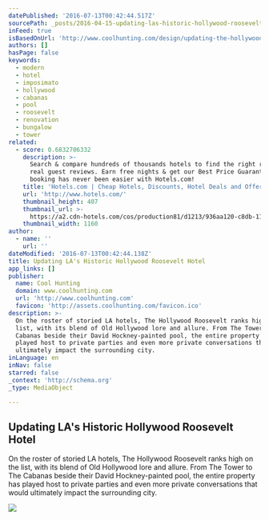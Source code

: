 ```yaml
---
datePublished: '2016-07-13T00:42:44.517Z'
sourcePath: _posts/2016-04-15-updating-las-historic-hollywood-roosevelt-hotel.md
inFeed: true
isBasedOnUrl: 'http://www.coolhunting.com/design/updating-the-hollywood-roosevelt-hotel-la'
authors: []
hasPage: false
keywords:
  - modern
  - hotel
  - imposimato
  - hollywood
  - cabanas
  - pool
  - roosevelt
  - renovation
  - bungalow
  - tower
related:
  - score: 0.6832706332
    description: >-
      Search & compare hundreds of thousands hotels to find the right room using
      real guest reviews. Earn free nights & get our Best Price Guarantee -
      booking has never been easier with Hotels.com!
    title: 'Hotels.com | Cheap Hotels, Discounts, Hotel Deals and Offers'
    url: 'http://www.hotels.com/'
    thumbnail_height: 407
    thumbnail_url: >-
      https://a2.cdn-hotels.com/cos/production81/d1213/936aa120-c8db-11e5-a3c4-d89d672bd508.jpg
    thumbnail_width: 1160
author:
  - name: ''
    url: ''
dateModified: '2016-07-13T00:42:44.138Z'
title: Updating LA's Historic Hollywood Roosevelt Hotel
app_links: []
publisher:
  name: Cool Hunting
  domain: www.coolhunting.com
  url: 'http://www.coolhunting.com'
  favicon: 'http://assets.coolhunting.com/favicon.ico'
description: >-
  On the roster of storied LA hotels, The Hollywood Roosevelt ranks high on the
  list, with its blend of Old Hollywood lore and allure. From The Tower to The
  Cabanas beside their David Hockney-painted pool, the entire property has
  played host to private parties and even more private conversations that would
  ultimately impact the surrounding city.
inLanguage: en
inNav: false
starred: false
_context: 'http://schema.org'
_type: MediaObject

---
```

<article style=""><h1>Updating LA's Historic Hollywood Roosevelt Hotel</h1><p>On the roster of storied LA hotels, The Hollywood Roosevelt ranks high on the list, with its blend of Old Hollywood lore and allure. From The Tower to The Cabanas beside their David Hockney-painted pool, the entire property has played host to private parties and even more private conversations that would ultimately impact the surrounding city.</p><img src="https://s3-us-west-2.amazonaws.com/the-grid-img/p/e18d9f17a192906c94659ac2a9c4a14e6edef3b0.jpg" /></article>